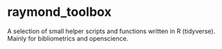 # raymond_toolbox
A selection of small helper scripts and functions written in R (tidyverse). Mainly for bibliometrics and openscience.

